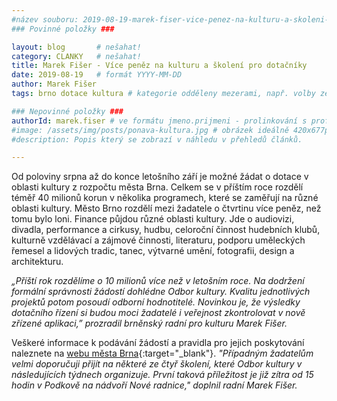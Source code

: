 ```yaml
---
#název souboru: 2019-08-19-marek-fiser-vice-penez-na-kulturu-a-skoleni-pro-dotacniky.md
### Povinné položky ###

layout: blog       # nešahat!
category: CLANKY   # nešahat!
title: Marek Fišer - Více peněz na kulturu a školení pro dotačníky
date: 2019-08-19   # formát YYYY-MM-DD
author: Marek Fišer
tags: brno dotace kultura # kategorie odděleny mezerami, např. volby zemědělství životní-prostředí piráti (viz https://jihomoravsky.pirati.cz/tags/)

### Nepovinné položky ###
authorId: marek.fiser # ve formátu jmeno.prijmeni - prolinkování s profilem přes uid
#image: /assets/img/posts/ponava-kultura.jpg # obrázek ideálně 420x677px minifikovaný přes https://tinypng.com/
#description: Popis který se zobrazí v náhledu v přehledů článků.

---
```


Od poloviny srpna až do konce letošního září je možné žádat o dotace v oblasti kultury z rozpočtu města Brna. Celkem se v příštím roce rozdělí téměř 40 milionů korun v několika programech, které se zaměřují na různé oblasti kultury. Město Brno rozdělí mezi žadatele o čtvrtinu více peněz, než tomu bylo loni. Finance půjdou různé oblasti kultury. Jde o audiovizi, divadla, performance a cirkusy, hudbu, celoroční činnost hudebních klubů, kulturně vzdělávací a zájmové činnosti, literaturu, podporu uměleckých řemesel a lidových tradic, tanec, výtvarné umění, fotografii, design a architekturu.

*„Příští rok rozdělíme o 10 milionů více než v letošním roce. Na dodržení formální správnosti žádostí dohlédne Odbor kultury. Kvalitu jednotlivých projektů potom posoudí odborní hodnotitelé. Novinkou je, že výsledky dotačního řízení si budou moci žadatelé i veřejnost zkontrolovat v nově zřízené aplikaci,” prozradil brněnský radní pro kulturu Marek Fišer.*

Veškeré informace k podávání žádostí a pravidla pro jejich poskytování naleznete na [webu města Brna](https://www.brno.cz/?id=4464397){:target="_blank"}. *"Případným žadatelům velmi doporučuji přijít na některé ze čtyř školení, které Odbor kultury v následujících týdnech organizuje. První taková příležitost je již zítra od 15 hodin v Podkově na nádvoří Nové radnice," doplnil radní Marek Fišer.*
